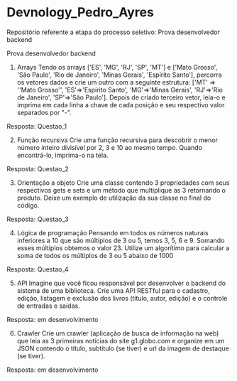 # Devnology_Pedro_Ayres
Repositório referente a etapa do processo seletivo: Prova desenvolvedor backend

Prova desenvolvedor backend

01) Arrays
Tendo os arrays ['ES', 'MG', 'RJ', 'SP', 'MT'] e ['Mato Grosso', 'São Paulo', 'Rio de Janeiro', 'Minas Gerais', 'Espírito Santo'], percorra os vetores dados e crie um outro com a seguinte estrutura: ['MT' => ''Mato Grosso'', 'ES'=>'Espírito Santo', 'MG'=>'Minas Gerais', 'RJ'=>'Rio de Janeiro', 'SP'=>'São Paulo']. Depois de criado terceiro vetor, leia-o e imprima em cada linha a chave de cada posição e seu respectivo valor separados por "-".

Resposta: Questao_1

02) Função recursiva
Crie uma função recursiva para descobrir o menor número inteiro divisível por 2, 3 e 10 ao mesmo tempo. Quando encontrá-lo, imprima-o na tela.

Resposta: Questao_2

03) Orientação a objeto
Crie uma classe contendo 3 propriedades com seus respectivos gets e sets e um método que multiplique as 3 retornando o produto. Deixe um exemplo de utilização da sua classe no final do código.

Resposta: Questao_3

04) Lógica de programação
Pensando em todos os números naturais inferiores a 10 que são múltiplos de 3 ou 5, temos 3, 5, 6 e 9. Somando esses múltiplos obtemos o valor 23. Utilize um algorítimo para calcular a soma de todos os múltiplos de 3 ou 5 abaixo de 1000

Resposta: Questao_4

05) API
Imagine que você ficou responsável por desenvolver o backend do sistema de uma biblioteca. Crie uma API RESTful para o cadastro, edição, listagem e exclusão dos livros (título, autor, edição) e o controle de entradas e saídas.

Resposta: em desenvolvimento

06) Crawler
Crie um crawler (aplicação de busca de informação na web) que leia as 3 primeiras notícias do site g1.globo.com e organize em um JSON contendo o título, subtitulo (se tiver) e url da imagem de destaque (se tiver).

Resposta: em desenvolvimento
